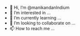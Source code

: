 - 👋 Hi, I’m @manikandanIndium
- 👀 I’m interested in ...
- 🌱 I’m currently learning ...
- 💞️ I’m looking to collaborate on ...
- 📫 How to reach me ...

<!---
manikandanIndium/manikandanIndium is a ✨ special ✨ repository because its `README.md` (this file) appears on your GitHub profile.
You can click the Preview link to take a look at your changes.
--->
